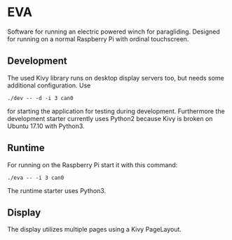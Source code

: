 # EVA

Software for running an electric powered winch for paragliding. Designed for running on a normal Raspberry Pi with
ordinal touchscreen.

## Development

The used Kivy library runs on desktop display servers too, but needs some additional configuration. Use

    ./dev -- -d -i 3 can0

for starting the application for testing during development. Furthermore the development starter currently uses Python2
because Kivy is broken on Ubuntu 17.10 with Python3.

## Runtime

For running on the Raspberry Pi start it with this command:

    ./eva -- -i 3 can0

The runtime starter uses Python3.

## Display

The display utilizes multiple pages using a Kivy PageLayout.
 